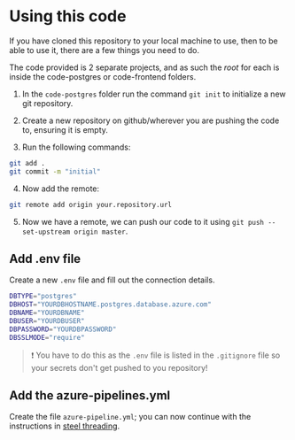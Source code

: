 # Using this code

If you have cloned this repository to your local machine to use, then to be able to use it, there are a few things you need to do.

The code provided is 2 separate projects, and as such the *root* for each is inside the code-postgres or code-frontend folders.

1. In the `code-postgres` folder run the command `git init` to initialize a new git repository.

2. Create a new repository on github/wherever you are pushing the code to, ensuring it is empty.

3. Run the following commands:

```bash
git add .
git commit -m "initial"
```

4. Now add the remote:

```bash
git remote add origin your.repository.url
```

5. Now we have a remote, we can push our code to it using `git push --set-upstream origin master`.

## Add .env file

Create a new `.env` file and fill out the connection details. 

```bash
DBTYPE="postgres"
DBHOST="YOURDBHOSTNAME.postgres.database.azure.com"
DBNAME="YOURDBNAME"
DBUSER="YOURDBUSER"
DBPASSWORD="YOURDBPASSWORD"
DBSSLMODE="require"
```

> :exclamation: You have to do this as the `.env` file is listed in the `.gitignore` file so your secrets don't get pushed to you repository!

## Add the azure-pipelines.yml

Create the file `azure-pipeline.yml`; you can now continue with the instructions in [steel threading](../readme.md#connect-to-our-remote-db).
